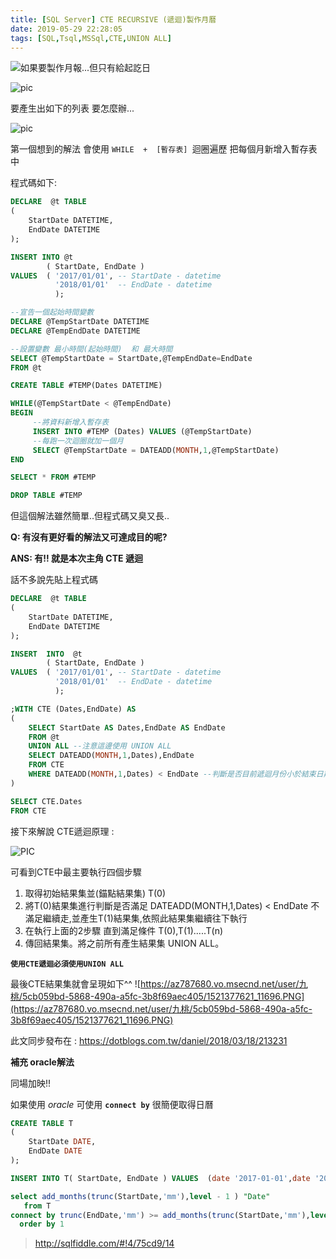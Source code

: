 ```yaml
---
title: [SQL Server] CTE RECURSIVE (遞迴)製作月曆
date: 2019-05-29 22:28:05
tags: [SQL,Tsql,MSSql,CTE,UNION ALL]
---
```


![](http://)如果要製作月報...但只有給起訖日

![pic](https://az787680.vo.msecnd.net/user/%E4%B9%9D%E6%A1%83/5cb059bd-5868-490a-a5fc-3b8f69aec405/1521377514_65506.PNG)

要產生出如下的列表 要怎麼辦...

![pic](https://az787680.vo.msecnd.net/user/九桃/5cb059bd-5868-490a-a5fc-3b8f69aec405/1521377621_11696.PNG)

第一個想到的解法 會使用 `WHILE  +  [暫存表] `迴圈遍歷 把每個月新增入暫存表中

程式碼如下:

```SQL
DECLARE  @t TABLE
(
    StartDate DATETIME,
	EndDate DATETIME
);

INSERT INTO @t
        ( StartDate, EndDate )
VALUES  ( '2017/01/01', -- StartDate - datetime
          '2018/01/01'  -- EndDate - datetime
          );

--宣告一個起始時間變數
DECLARE @TempStartDate DATETIME
DECLARE @TempEndDate DATETIME

--設置變數 最小時間(起始時間)  和 最大時間
SELECT @TempStartDate = StartDate,@TempEndDate=EndDate 
FROM @t

CREATE TABLE #TEMP(Dates DATETIME)

WHILE(@TempStartDate < @TempEndDate)
BEGIN
     --將資料新增入暫存表
     INSERT INTO #TEMP (Dates) VALUES (@TempStartDate)
     --每跑一次迴圈就加一個月
	 SELECT @TempStartDate = DATEADD(MONTH,1,@TempStartDate)
END 

SELECT * FROM #TEMP

DROP TABLE #TEMP
```

但這個解法雖然簡單..但程式碼又臭又長..

**Q: 有沒有更好看的解法又可達成目的呢?**

**ANS: 有!! 就是本次主角 CTE 遞迴**
 
 
話不多說先貼上程式碼

```SQL
DECLARE  @t TABLE
(
    StartDate DATETIME,
	EndDate DATETIME
);

INSERT  INTO  @t
        ( StartDate, EndDate )
VALUES  ( '2017/01/01', -- StartDate - datetime
          '2018/01/01'  -- EndDate - datetime
          );

;WITH CTE (Dates,EndDate) AS
(
	SELECT StartDate AS Dates,EndDate AS EndDate
	FROM @t
	UNION ALL --注意這邊使用 UNION ALL
	SELECT DATEADD(MONTH,1,Dates),EndDate
	FROM CTE 
	WHERE DATEADD(MONTH,1,Dates) < EndDate --判斷是否目前遞迴月份小於結束日期
)

SELECT CTE.Dates
FROM CTE
```

接下來解說 CTE遞迴原理 :

![PIC](https://az787680.vo.msecnd.net/user/九桃/5cb059bd-5868-490a-a5fc-3b8f69aec405/1521379674_85716.PNG)

可看到CTE中最主要執行四個步驟

1. 取得初始結果集並(錨點結果集) T(0)
2. 將T(0)結果集進行判斷是否滿足 DATEADD(MONTH,1,Dates) < EndDate 不滿足繼續走,並產生T(1)結果集,依照此結果集繼續往下執行
3. 在執行上面的2步驟 直到滿足條件 T(0),T(1).....T(n)
4. 傳回結果集。將之前所有產生結果集 UNION ALL。

**`使用CTE遞迴必須使用UNION ALL`**
 

最後CTE結果集就會呈現如下^^ 
![https://az787680.vo.msecnd.net/user/九桃/5cb059bd-5868-490a-a5fc-3b8f69aec405/1521377621_11696.PNG](https://az787680.vo.msecnd.net/user/九桃/5cb059bd-5868-490a-a5fc-3b8f69aec405/1521377621_11696.PNG)

此文同步發布在 : https://dotblogs.com.tw/daniel/2018/03/18/213231

**補充 oracle解法**

同場加映!! 

如果使用 *oracle* 可使用 **`connect by`** 很簡便取得日曆


```SQL
CREATE TABLE T
(
    StartDate DATE,
	EndDate DATE
);

INSERT INTO T( StartDate, EndDate ) VALUES  (date '2017-01-01',date '2018-01-01');

select add_months(trunc(StartDate,'mm'),level - 1 ) "Date"
   from T 
connect by trunc(EndDate,'mm') >= add_months(trunc(StartDate,'mm'),level)
  order by 1
```

> http://sqlfiddle.com/#!4/75cd9/14
